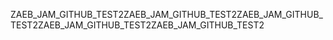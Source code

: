 ZAEB_JAM_GITHUB_TEST2ZAEB_JAM_GITHUB_TEST2ZAEB_JAM_GITHUB_TEST2ZAEB_JAM_GITHUB_TEST2ZAEB_JAM_GITHUB_TEST2
